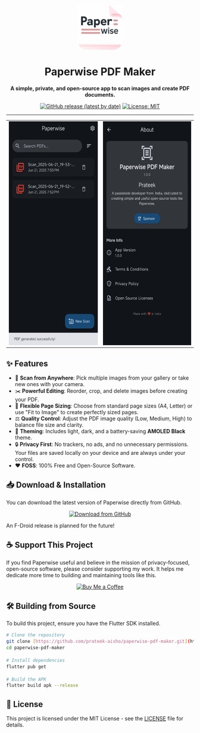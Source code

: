 <div align="center">
  
  <img src="https://github.com/prateek54353/PaperWise/blob/3fbb7bd501896723065847e7c5b9783189730aa6/icon.png" alt="Paperwise Logo" width="120" />

  # **Paperwise PDF Maker**
  
  **A simple, private, and open-source app to scan images and create PDF documents.**

</div>

<div align="center">

[![GitHub release (latest by date)](https://img.shields.io/github/v/release/prateek54353/PaperWise?style=for-the-badge)](https://github.com/prateek-aisho/paperwise-pdf-maker/releases/latest)
[![License: MIT](https://img.shields.io/badge/License-MIT-yellow.svg?style=for-the-badge)](https://opensource.org/licenses/MIT)

</div>

---

<div align="center">
  <table>
    <tr>
      <td>
        <img src="https://github.com/prateek54353/PaperWise/blob/d84c7a5be8a43f0bce2de8583a634e8a868e0700/screenshots/screenshot_1.jpg" height="600"/>
      </td>
      <td>
        <img src="https://github.com/prateek54353/PaperWise/blob/d84c7a5be8a43f0bce2de8583a634e8a868e0700/screenshots/screenshot_2.jpg" height="600"/>
      </td>
    </tr>
  </table>
</div>

## ✨ Features

* 📸 **Scan from Anywhere**: Pick multiple images from your gallery or take new ones with your camera.
* ✂️ **Powerful Editing**: Reorder, crop, and delete images before creating your PDF.
* 📄 **Flexible Page Sizing**: Choose from standard page sizes (A4, Letter) or use "Fit to Image" to create perfectly sized pages.
* ⚖️ **Quality Control**: Adjust the PDF image quality (Low, Medium, High) to balance file size and clarity.
* 🎨 **Theming**: Includes light, dark, and a battery-saving **AMOLED Black** theme.
* 🔒 **Privacy First**: No trackers, no ads, and no unnecessary permissions. Your files are saved locally on your device and are always under your control.
* ❤️ **FOSS**: 100% Free and Open-Source Software.

## 📥 Download & Installation

You can download the latest version of Paperwise directly from GitHub.

<div align="center" style="display:flex; justify-content:center; gap:10px;">
  <a href="https://github.com/prateek54353/PaperWise/releases/latest">
    <img src="https://img.shields.io/badge/Download%20Latest%20APK-GitHub%20Releases-blue?style=for-the-badge&logo=github" alt="Download from GitHub" />
  </a>
</div>

An F-Droid release is planned for the future!

## ☕ Support This Project

If you find Paperwise useful and believe in the mission of privacy-focused, open-source software, please consider supporting my work. It helps me dedicate more time to building and maintaining tools like this.

<div align="center">
  <a href="https://coff.ee/prateek.aish" target="_blank">
    <img src="https://img.shields.io/badge/Buy%20Me%20a%20Coffee-ffdd00?style=for-the-badge&logo=buy-me-a-coffee&logoColor=black" alt="Buy Me a Coffee" />
  </a>
</div>

## 🛠️ Building from Source

To build this project, ensure you have the Flutter SDK installed.

```bash
# Clone the repository
git clone [https://github.com/prateek-aisho/paperwise-pdf-maker.git](https://github.com/prateek-aisho/paperwise-pdf-maker.git)
cd paperwise-pdf-maker

# Install dependencies
flutter pub get

# Build the APK
flutter build apk --release
```

## 📄 License

This project is licensed under the MIT License - see the [LICENSE](LICENSE) file for details.
